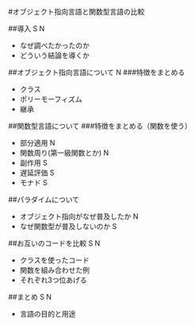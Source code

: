 #オブジェクト指向言語と関数型言語の比較

##導入 S N
* なぜ調べたかったのか
* どういう結論を導くか

##オブジェクト指向言語について N
###特徴をまとめる
* クラス
* ポリーモーフィズム
* 継承

##関数型言語について
###特徴をまとめる（関数を使う）
* 部分適用 N
* 関数周り(第一級関数とか) N
* 副作用 S
* 遅延評価 S
* モナド S

##パラダイムについて
* オブジェクト指向がなぜ普及したか N
* なぜ関数型が普及しないのか S

##お互いのコードを比較 S N
* クラスを使ったコード
* 関数を組み合わせた例
* それぞれ3つ位あげる

##まとめ S N
* 言語の目的と用途
